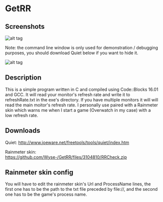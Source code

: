 # GetRR

## Screenshots
![alt tag](https://user-images.githubusercontent.com/5454041/56526957-3e159600-654d-11e9-9de0-a684c7ee1143.PNG)

Note: the command line window is only used for demonstration / debugging purposes, you should download Quiet below if you want to hide it.

![alt tag](https://user-images.githubusercontent.com/5454041/56528713-ea587c00-654f-11e9-8588-316cffd9bb60.PNG)
## Description
This is a simple program written in C and compiled using Code::Blocks 16.01 and GCC. It will read your monitor's refresh rate and write it to refreshRate.txt in the exe's directory. If you have multiple monitors it will will read the main moitor's refresh rate. I personally use paired with a Rainmeter skin which warns me when I start a game (Overwatch in my case) with a low refresh rate.
## Downloads
Quiet: http://www.joeware.net/freetools/tools/quiet/index.htm

Rainmeter skin: https://github.com/Wyse-/GetRR/files/3104810/RRCheck.zip
## Rainmeter skin config
You will have to edit the rainmeter skin's Url and ProcessName lines, the first one has to be the path to the txt file preceded by file://, and the second one has to be the game's process name.

